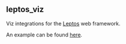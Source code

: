 leptos_viz
-----------

Viz integrations for the [Leptos] web framework.


An example can be found [here].

[here]: examples/todo_app_sqlite_viz
[Leptos]: https://leptos.dev/
